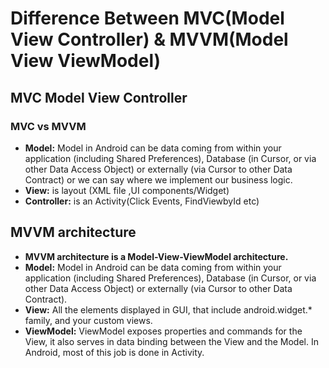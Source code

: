 # Difference Between MVC(Model View Controller) & MVVM(Model View ViewModel)

## MVC Model View Controller
### MVC vs MVVM
* **Model:** Model in Android can be data coming from within your application (including Shared Preferences), Database (in Cursor, or via other Data Access Object) or externally (via Cursor to other Data Contract) or we can say where we implement our business logic.
* **View:** is layout (XML file ,UI components/Widget) 
* **Controller:** is an Activity(Click Events, FindViewbyId etc)

## MVVM architecture 
* **MVVM architecture is a Model-View-ViewModel architecture.**
* **Model:** Model in Android can be data coming from within your application (including Shared Preferences), Database (in Cursor, or via other Data Access Object) or externally (via Cursor to other Data Contract).
* **View:** All the elements displayed in GUI, that include android.widget.* family, and your custom views.
* **ViewModel:** ViewModel exposes properties and commands for the View, it also serves in data binding between the View and the Model. In Android, most of this job is done in Activity.
